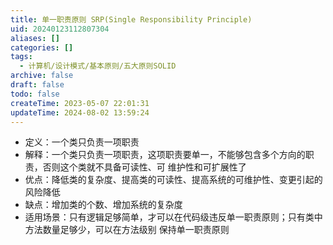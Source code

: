 ```yaml
---
title: 单一职责原则 SRP(Single Responsibility Principle)
uid: 20240123112807304
aliases: []
categories: []
tags:
  - 计算机/设计模式/基本原则/五大原则SOLID
archive: false
draft: false
todo: false
createTime: 2023-05-07 22:01:31
updateTime: 2024-08-02 13:59:24
---
```


- 定义：一个类只负责一项职责
- 解释：一个类只负责一项职责，这项职责要单一，不能够包含多个方向的职责，否则这个类就不具备可读性、可
  维护性和可扩展性了
- 优点：降低类的复杂度、提高类的可读性、提高系统的可维护性、变更引起的风险降低
- 缺点：增加类的个数、增加系统的复杂度
- 适用场景：只有逻辑足够简单，才可以在代码级违反单一职责原则；只有类中方法数量足够少，可以在方法级别
  保持单一职责原则
